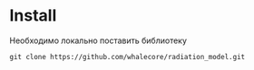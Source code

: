 # Install

Необходимо локально поставить библиотеку
```
git clone https://github.com/whalecore/radiation_model.git
```